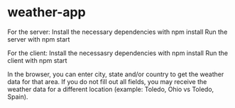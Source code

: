 # weather-app

For the server:
Install the necessary dependencies with npm install
Run the server with npm start

For the client:
Install the necessasry dependencies with npm install
Run the client with npm start

In the browser, you can enter city, state and/or country to get the weather data for that area.  If you do not fill out all fields, you may receive the weather data for a different location (example: Toledo, Ohio vs Toledo, Spain).
